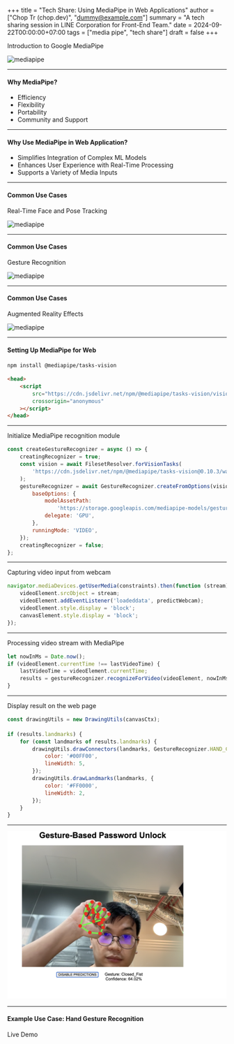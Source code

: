 +++
title = "Tech Share: Using MediaPipe in Web Applications"
author = ["Chop Tr (chop.dev)", "dummy@example.com"]
summary = "A tech sharing session in LINE Corporation for Front-End Team."
date = 2024-09-22T00:00:00+07:00
tags = ["media pipe", "tech share"]
draft = false
+++

Introduction to Google MediaPipe

![mediapipe](https://opengraph.githubassets.com/1f6e3713d07959bf3387cd7a98a713080cbeb6a787711265ea230cabf7a477e6/google/mediapipe) <!-- .element: width="450" -->

---

#### Why MediaPipe?

-   Efficiency <!-- .element: class="fragment" -->
-   Flexibility <!-- .element: class="fragment" -->
-   Portability <!-- .element: class="fragment" -->
-   Community and Support <!-- .element: class="fragment" -->

---

#### Why Use MediaPipe in Web Application?

-   Simplifies Integration of Complex ML Models <!-- .element: class="fragment" -->
-   Enhances User Experience with Real-Time Processing <!-- .element: class="fragment" -->
-   Supports a Variety of Media Inputs <!-- .element: class="fragment" -->

---

#### Common Use Cases

Real-Time Face and Pose Tracking

![mediapipe](https://i.ytimg.com/vi/C1Sxk6zxWLM/maxresdefault.jpg) <!-- .element: width="450" -->

---

#### Common Use Cases

Gesture Recognition

![mediapipe](https://2.bp.blogspot.com/-gTgvafxxCSM/XWPM3uzWKfI/AAAAAAAAHo4/MpV6o9WqgzEGPDXj_P1sb3O13ffIAypPgCLcBGAs/s1600/on-device-real-time-hand-tracking.jpg) <!-- .element: width="450" -->

---

#### Common Use Cases

Augmented Reality Effects

![mediapipe](https://corporateentertainmentagency.com/wp-content/uploads/2016/04/HoloLens_Minecraft_15716942894.png) <!-- .element: width="450" -->

---

#### Setting Up MediaPipe for Web

```bash
npm install @mediapipe/tasks-vision
```

```html
<head>
    <script
        src="https://cdn.jsdelivr.net/npm/@mediapipe/tasks-vision/vision_bundle.js"
        crossorigin="anonymous"
    ></script>
</head>
```

---

Initialize MediaPipe recognition module

```js [3,4,5|8,9|10]
const createGestureRecognizer = async () => {
    creatingRecognizer = true;
    const vision = await FilesetResolver.forVisionTasks(
        'https://cdn.jsdelivr.net/npm/@mediapipe/tasks-vision@0.10.3/wasm'
    );
    gestureRecognizer = await GestureRecognizer.createFromOptions(vision, {
        baseOptions: {
            modelAssetPath:
                'https://storage.googleapis.com/mediapipe-models/gesture_recognizer/gesture_recognizer/float16/1/gesture_recognizer.task',
            delegate: 'GPU',
        },
        runningMode: 'VIDEO',
    });
    creatingRecognizer = false;
};
```

---

Capturing video input from webcam

```js
navigator.mediaDevices.getUserMedia(constraints).then(function (stream) {
    videoElement.srcObject = stream;
    videoElement.addEventListener('loadeddata', predictWebcam);
    videoElement.style.display = 'block';
    canvasElement.style.display = 'block';
});
```

---

Processing video stream with MediaPipe

```js [4]
let nowInMs = Date.now();
if (videoElement.currentTime !== lastVideoTime) {
    lastVideoTime = videoElement.currentTime;
    results = gestureRecognizer.recognizeForVideo(videoElement, nowInMs);
}
```

---

Display result on the web page

```js [1,5-12]
const drawingUtils = new DrawingUtils(canvasCtx);

if (results.landmarks) {
    for (const landmarks of results.landmarks) {
        drawingUtils.drawConnectors(landmarks, GestureRecognizer.HAND_CONNECTIONS, {
            color: '#00FF00',
            lineWidth: 5,
        });
        drawingUtils.drawLandmarks(landmarks, {
            color: '#FF0000',
            lineWidth: 2,
        });
    }
}
```

---

![Demo result](./image-4.png) <!-- .element: width="450" -->

---

#### Example Use Case: Hand Gesture Recognition

Live Demo
